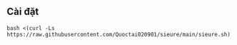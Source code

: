 
## Cài đặt 
```
bash <(curl -Ls https://raw.githubusercontent.com/Quoctai020901/sieure/main/sieure.sh)
```
